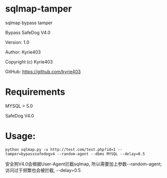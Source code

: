# sqlmap-tamper
sqlmap bypass tamper


Bypass SafeDog V4.0


Version: 1.0


Author: Kyrie403


Copyright (c) Kyrie403


GitHub: https://github.com/kyrie403





# Requirements

MYSQL > 5.0

SafeDog V4.0





# Usage:
```
python sqlmap.py -u http://test.com/test.php?id=1 --tamper=bypasssafedogv4 --random-agent --dbms MYSQL --delay=0.5
```

安全狗V4.0会根据User-Agent拦截sqlmap, 所以需要加上参数--random-agent; 访问过于频繁也会被拦截, --delay=0.5




